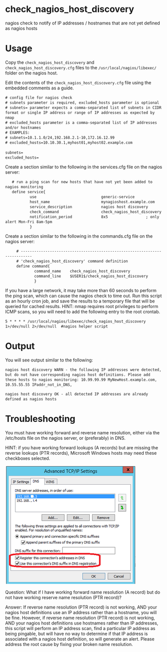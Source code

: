 # check_nagios_host_discovery
nagios check to notify of IP addresses / hostnames that are not yet defined as nagios hosts

# Usage

Copy the ```check_nagios_host_discovery``` and ```check_nagios_host_discovery.cfg``` files to the ```/usr/local/nagios/libexec/``` folder on the nagios host.

Edit the contents of the ```check_nagios_host_discovery.cfg``` file using the embedded comments as a guide.
```
# config file for nagios check
# subnets parameter is required, excluded_hosts parameter is optional
# subnets= parameter expects a comma-separated list of subnets in CIDR format or single IP address or range of IP addresses as expected by nmap
# excluded_hosts parameter is a comma-separated list of IP addresses and/or hostnames
# EXAMPLES:
# subnets=10.1.1.0/24,192.168.2.1-10,172.16.12.99
# excluded_hosts=10.10.30.1,myhost01,myhost02.example.com

subnets=
excluded_hosts=
```

Create a section similar to the following in the services.cfg file on the nagios server:
```
   # run a ping scan for new hosts that have not yet been added to nagios monitoring
   define service{
           use                             generic-service
           host_name                       mynagioshost.example.com
           service_description             nagios host discovery
           check_command                   check_nagios_host_discovery
           notification_period             8x5                 ; only alert Mon-Fri 8am-5pm
           }
```

Create a section similar to the following in the commands.cfg file on the nagios server:
```
     # ---------------------------------------------------------------------------
     # 'check_nagios_host_discovery' command definition
     define command{
             command_name    check_nagios_host_discovery
             command_line    $USER1$/check_nagios_host_discovery
             }
```

If you have a large network, it may take more than 60 seconds to perform the ping scan, which can cause the nagios check to time out.
Run this script as an hourly cron job, and save the results to a temporary file that will be queried for cached results.  HINT: nmap requires root privileges to perform ICMP scans, so you will need to add the following entry to the root crontab.
```
5 * * * * /usr/local/nagios/libexec/check_nagios_host_discovery 1>/dev/null 2>/dev/null  #nagios helper script    
```

# Output

You will see output similar to the following:
```
nagios host discovery WARN - the following IP addresses were detected, but do not have corresponding nagios host definitions. Please add these hosts to nagios monitoring: 10.99.99.99 MyNewHost.example.com, 10.55.55.55 IPaddr_not_in_DNS,  
```

```
nagios host discovery OK - all detected IP addresses are already defined as nagios hosts
```

# Troubleshooting

You must have working forward and reverse name resolution, either via the /etc/hosts file on the nagios server, or (preferably) in DNS.

HINT: if you have working forward lookups (A records) but are missing the reverse lookups (PTR records), Microsoft Windows hosts may need these checkboxes selected.

<img src=images/dns_ptr.png>


Question: What if I have working forward name resolution (A record) but do not have working reserve name resolution (PTR record)?

Answer: If reverse name resolution (PTR record) is not working, AND your nagios host definitions use an IP address rather than a hostname, you will be fine.  However, if reverse name resolution (PTR record) is not working, AND your nagios host definitions use hostnames rather than IP addresses, this script will perform an IP address scan, find a particular IP address as being pingable, but will have no way to determine if that IP address is associated with a nagios host definition, so will generate an alert.  Please address the root cause by fixing your broken name resolution.
